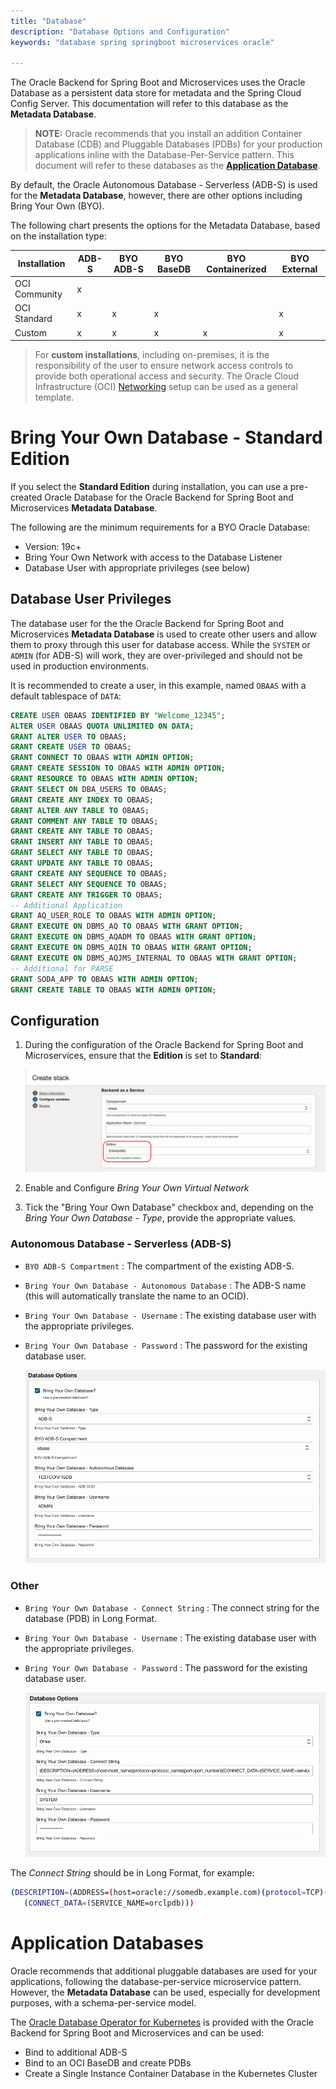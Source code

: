 ```yaml
---
title: "Database"
description: "Database Options and Configuration"
keywords: "database spring springboot microservices oracle"

---
```

The Oracle Backend for Spring Boot and Microservices uses the Oracle Database as a persistent data store for metadata and the Spring Cloud Config Server.  This documentation will refer to this database as the **Metadata Database**.

> **NOTE:** Oracle recommends that you install an addition Container Database (CDB) and Pluggable Databases (PDBs) for your production applications inline with the Database-Per-Service pattern.  This document will refer to these databases as the [**Application Database**](#application-databases).  

By default, the Oracle Autonomous Database - Serverless (ADB-S) is used for the  **Metadata Database**, however, there are other options including Bring Your Own (BYO).

The following chart presents the options for the Metadata Database, based on the installation type:

| Installation  | ADB-S | BYO ADB-S  | BYO BaseDB | BYO Containerized | BYO External |
|---------------|-------|------------|------------|-------------------|--------------|
| OCI Community | x     |            |            |                   |              |
| OCI Standard  | x     | x          | x          |                   | x            |
| Custom        | x     | x          | x          | x                 | x            |

> For **custom installations**, including on-premises, it is the responsibility of the user to ensure network access controls to provide both operational access and security.  The Oracle Cloud Infrastructure (OCI) [Networking](../networking) setup can be used as a general template.

# Bring Your Own Database - Standard Edition

If you select the **Standard Edition** during installation, you can use a pre-created Oracle Database for the Oracle Backend for Spring Boot and Microservices **Metadata Database**.  

The following are the minimum requirements for a BYO Oracle Database:

* Version: 19c+
* Bring Your Own Network with access to the Database Listener
* Database User with appropriate privileges (see below)

## Database User Privileges

The database user for the the Oracle Backend for Spring Boot and Microservices **Metadata Database** is used to create other users and allow them to proxy through this user for database access.  While the `SYSTEM` or `ADMIN` (for ADB-S) will work, they are over-privileged and should not be used in production environments.

It is recommended to create a user, in this example, named `OBAAS` with a default tablespace of `DATA`:

```sql
CREATE USER OBAAS IDENTIFIED BY "Welcome_12345";
ALTER USER OBAAS QUOTA UNLIMITED ON DATA;
GRANT ALTER USER TO OBAAS;
GRANT CREATE USER TO OBAAS;
GRANT CONNECT TO OBAAS WITH ADMIN OPTION;
GRANT CREATE SESSION TO OBAAS WITH ADMIN OPTION;
GRANT RESOURCE TO OBAAS WITH ADMIN OPTION;
GRANT SELECT ON DBA_USERS TO OBAAS;
GRANT CREATE ANY INDEX TO OBAAS;
GRANT ALTER ANY TABLE TO OBAAS;
GRANT COMMENT ANY TABLE TO OBAAS;
GRANT CREATE ANY TABLE TO OBAAS;
GRANT INSERT ANY TABLE TO OBAAS;
GRANT SELECT ANY TABLE TO OBAAS;
GRANT UPDATE ANY TABLE TO OBAAS;
GRANT CREATE ANY SEQUENCE TO OBAAS;
GRANT SELECT ANY SEQUENCE TO OBAAS;
GRANT CREATE ANY TRIGGER TO OBAAS;
-- Additional Application
GRANT AQ_USER_ROLE TO OBAAS WITH ADMIN OPTION;
GRANT EXECUTE ON DBMS_AQ TO OBAAS WITH GRANT OPTION;
GRANT EXECUTE ON DBMS_AQADM TO OBAAS WITH GRANT OPTION;
GRANT EXECUTE ON DBMS_AQIN TO OBAAS WITH GRANT OPTION;
GRANT EXECUTE ON DBMS_AQJMS_INTERNAL TO OBAAS WITH GRANT OPTION;
-- Additional for PARSE
GRANT SODA_APP TO OBAAS WITH ADMIN OPTION;
GRANT CREATE TABLE TO OBAAS WITH ADMIN OPTION;
```

## Configuration

1. During the configuration of the Oracle Backend for Spring Boot and Microservices, ensure that the **Edition** is set to **Standard**:

    ![Standard Edition](../images/standard_edition.png "Standard Edition")

1. Enable and Configure *Bring Your Own Virtual Network*

1. Tick the "Bring Your Own Database" checkbox and, depending on the *Bring Your Own Database - Type*, provide the appropriate values.

### Autonomous Database - Serverless (ADB-S)

   - `BYO ADB-S Compartment` : The compartment of the existing ADB-S.
   - `Bring Your Own Database - Autonomous Database` : The ADB-S name (this will automatically translate the name to an OCID).
   - `Bring Your Own Database - Username` : The existing database user with the appropriate privileges.
   - `Bring Your Own Database - Password` : The password for the existing database user.

        ![Bring Your Own Database - ADB-S](./images/byo-db-adb-s.png "Bring Your Own Database - ADB-S")

### Other

   - `Bring Your Own Database - Connect String` : The connect string for the database (PDB) in Long Format.
   - `Bring Your Own Database - Username` : The existing database user with the appropriate privileges.
   - `Bring Your Own Database - Password` : The password for the existing database user.

        ![Bring Your Own Database - Other](./images/byo-db-other.png "Bring Your Own Database - Other")

   The *Connect String* should be in Long Format, for example:
   ```bash
   (DESCRIPTION=(ADDRESS=(host=oracle://somedb.example.com)(protocol=TCP)(port=1521))
      (CONNECT_DATA=(SERVICE_NAME=orclpdb)))
   ```

# Application Databases

Oracle recommends that additional pluggable databases are used for your applications, following the database-per-service microservice pattern.  However, the **Metadata Database** can be used, especially for development purposes, with a schema-per-service model.

The [Oracle Database Operator for Kubernetes](https://github.com/oracle/oracle-database-operator) is provided with the Oracle Backend for Spring Boot and Microservices and can be used:
* Bind to additional ADB-S
* Bind to an OCI BaseDB and create PDBs
* Create a Single Instance Container Database in the Kubernetes Cluster